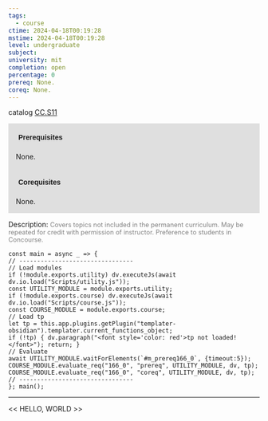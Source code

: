 ```yaml
---
tags:
  - course
ctime: 2024-04-18T00:19:28
mstime: 2024-04-18T00:19:28
level: undergraduate
subject: 
university: mit
completion: open
percentage: 0
prereq: None.
coreq: None.
---
```


catalog [CC.S11](http://student.mit.edu/catalog/mCCa.html#CC.S11)

<span style="display: block; padding: 15px; background-color: rgb(100, 100, 100, 0.2);"><font id="m_prereq166_0" style="display: block; font-family: Arial, sans-serif; font-weight: bold; padding: 5px">Prerequisites</font><br><span id="prereq166_0">None.</span></span>
<span style="display: block; padding: 15px; background-color: rgb(100, 100, 100, 0.2);"><font id="m_coreq166_0" style="display: block; font-family: Arial, sans-serif; font-weight: bold; padding: 5px">Corequisites</font><br><span id="coreq166_0">None.</span></span>

<font style="">Description:</font>
<font style="color: grey; font-size: 0.8rem;">Covers topics not included in the permanent curriculum. May be repeated for credit with permission of instructor. Preference to students in Concourse.</font>

```dataviewjs
const main = async _ => {
// --------------------------------
// Load modules
if (!module.exports.utility) dv.executeJs(await dv.io.load("Scripts/utility.js"));
const UTILITY_MODULE = module.exports.utility;
if (!module.exports.course) dv.executeJs(await dv.io.load("Scripts/course.js"));
const COURSE_MODULE = module.exports.course;
// Load tp
let tp = this.app.plugins.getPlugin("templater-obsidian").templater.current_functions_object;
if (!tp) { dv.paragraph("<font style='color: red'>tp not loaded!</font>"); return; }
// Evaluate
await UTILITY_MODULE.waitForElements(`#m_prereq166_0`, {timeout:5});
COURSE_MODULE.evaluate_req("166_0", "prereq", UTILITY_MODULE, dv, tp);
COURSE_MODULE.evaluate_req("166_0", "coreq", UTILITY_MODULE, dv, tp);
// --------------------------------
}; main();
```

---

<< HELLO, WORLD >>
